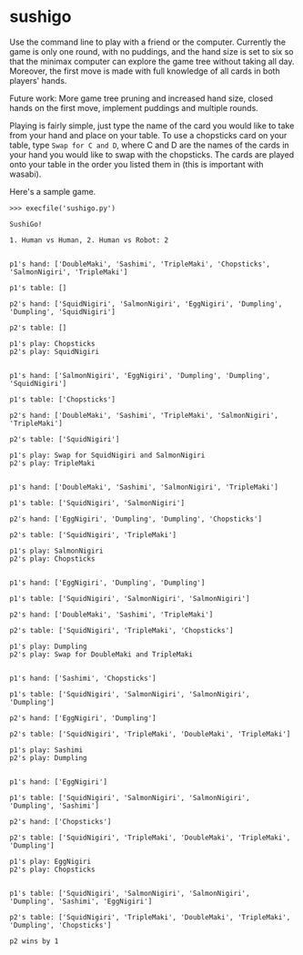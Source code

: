 sushigo
===============

Use the command line to play with a friend or the computer. Currently the game is only one round, with no puddings, and the hand size is set to six so that the minimax computer can explore the game tree without taking all day. Moreover, the first move is made with full knowledge of all cards in both players' hands.

Future work: More game tree pruning and increased hand size, closed hands on the first move, implement puddings and multiple rounds.

Playing is fairly simple, just type the name of the card you would like to take from your hand and place on your table. To use a chopsticks card on your table, type `Swap for C and D`, where C and D are the names of the cards in your hand you would like to swap with the chopsticks. The cards are played onto your table in the order you listed them in (this is important with wasabi).

Here's a sample game.

```
>>> execfile('sushigo.py')

SushiGo!

1. Human vs Human, 2. Human vs Robot: 2


p1's hand: ['DoubleMaki', 'Sashimi', 'TripleMaki', 'Chopsticks', 'SalmonNigiri', 'TripleMaki']

p1's table: []

p2's hand: ['SquidNigiri', 'SalmonNigiri', 'EggNigiri', 'Dumpling', 'Dumpling', 'SquidNigiri']

p2's table: []

p1's play: Chopsticks
p2's play: SquidNigiri


p1's hand: ['SalmonNigiri', 'EggNigiri', 'Dumpling', 'Dumpling', 'SquidNigiri']

p1's table: ['Chopsticks']

p2's hand: ['DoubleMaki', 'Sashimi', 'TripleMaki', 'SalmonNigiri', 'TripleMaki']

p2's table: ['SquidNigiri']

p1's play: Swap for SquidNigiri and SalmonNigiri
p2's play: TripleMaki


p1's hand: ['DoubleMaki', 'Sashimi', 'SalmonNigiri', 'TripleMaki']

p1's table: ['SquidNigiri', 'SalmonNigiri']

p2's hand: ['EggNigiri', 'Dumpling', 'Dumpling', 'Chopsticks']

p2's table: ['SquidNigiri', 'TripleMaki']

p1's play: SalmonNigiri
p2's play: Chopsticks


p1's hand: ['EggNigiri', 'Dumpling', 'Dumpling']

p1's table: ['SquidNigiri', 'SalmonNigiri', 'SalmonNigiri']

p2's hand: ['DoubleMaki', 'Sashimi', 'TripleMaki']

p2's table: ['SquidNigiri', 'TripleMaki', 'Chopsticks']

p1's play: Dumpling
p2's play: Swap for DoubleMaki and TripleMaki


p1's hand: ['Sashimi', 'Chopsticks']

p1's table: ['SquidNigiri', 'SalmonNigiri', 'SalmonNigiri', 'Dumpling']

p2's hand: ['EggNigiri', 'Dumpling']

p2's table: ['SquidNigiri', 'TripleMaki', 'DoubleMaki', 'TripleMaki']

p1's play: Sashimi
p2's play: Dumpling


p1's hand: ['EggNigiri']

p1's table: ['SquidNigiri', 'SalmonNigiri', 'SalmonNigiri', 'Dumpling', 'Sashimi']

p2's hand: ['Chopsticks']

p2's table: ['SquidNigiri', 'TripleMaki', 'DoubleMaki', 'TripleMaki', 'Dumpling']

p1's play: EggNigiri
p2's play: Chopsticks


p1's table: ['SquidNigiri', 'SalmonNigiri', 'SalmonNigiri', 'Dumpling', 'Sashimi', 'EggNigiri']

p2's table: ['SquidNigiri', 'TripleMaki', 'DoubleMaki', 'TripleMaki', 'Dumpling', 'Chopsticks']

p2 wins by 1
```
